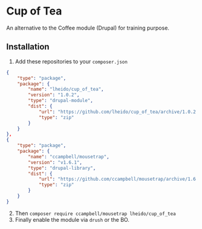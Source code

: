 # Cup of Tea

An alternative to the Coffee module (Drupal) for training purpose.

## Installation

1. Add these repositories to your `composer.json`
```json
{
    "type": "package",
    "package": {
        "name": "lheido/cup_of_tea",
        "version": "1.0.2",
        "type": "drupal-module",
        "dist": {
            "url": "https://github.com/lheido/cup_of_tea/archive/1.0.2.zip",
            "type": "zip"
        }
    }
},
{
    "type": "package",
    "package": {
        "name": "ccampbell/mousetrap",
        "version": "v1.6.1",
        "type": "drupal-library",
        "dist": {
            "url": "https://github.com/ccampbell/mousetrap/archive/1.6.1.zip",
            "type": "zip"
        }
    }
}
```
2. Then `composer require ccampbell/mousetrap lheido/cup_of_tea`
3. Finally enable the module via `drush` or the BO.
